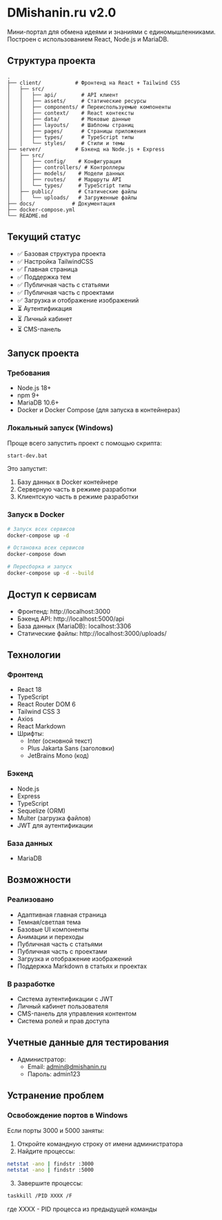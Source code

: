# DMishanin.ru v2.0

Мини-портал для обмена идеями и знаниями с единомышленниками. Построен с использованием React, Node.js и MariaDB.

## Структура проекта

```
.
├── client/           # Фронтенд на React + Tailwind CSS
│   ├── src/
│   │   ├── api/        # API клиент
│   │   ├── assets/     # Статические ресурсы
│   │   ├── components/ # Переиспользуемые компоненты
│   │   ├── context/    # React контексты
│   │   ├── data/       # Моковые данные
│   │   ├── layouts/    # Шаблоны страниц
│   │   ├── pages/      # Страницы приложения
│   │   ├── types/      # TypeScript типы
│   │   └── styles/     # Стили и темы
├── server/           # Бэкенд на Node.js + Express
│   ├── src/
│   │   ├── config/    # Конфигурация
│   │   ├── controllers/ # Контроллеры
│   │   ├── models/    # Модели данных
│   │   ├── routes/    # Маршруты API
│   │   └── types/     # TypeScript типы
│   ├── public/        # Статические файлы
│   │   └── uploads/   # Загруженные файлы
├── docs/            # Документация
├── docker-compose.yml
└── README.md
```

## Текущий статус
- ✅ Базовая структура проекта
- ✅ Настройка TailwindCSS
- ✅ Главная страница
- ✅ Поддержка тем
- ✅ Публичная часть с статьями
- ✅ Публичная часть с проектами
- ✅ Загрузка и отображение изображений
- ⏳ Аутентификация
- ⏳ Личный кабинет
- ⏳ CMS-панель

## Запуск проекта

### Требования
- Node.js 18+
- npm 9+
- MariaDB 10.6+
- Docker и Docker Compose (для запуска в контейнерах)

### Локальный запуск (Windows)

Проще всего запустить проект с помощью скрипта:

```bash
start-dev.bat
```

Это запустит:
1. Базу данных в Docker контейнере
2. Серверную часть в режиме разработки
3. Клиентскую часть в режиме разработки

### Запуск в Docker
```bash
# Запуск всех сервисов
docker-compose up -d

# Остановка всех сервисов
docker-compose down

# Пересборка и запуск
docker-compose up -d --build
```

## Доступ к сервисам
- Фронтенд: http://localhost:3000
- Бэкенд API: http://localhost:5000/api
- База данных (MariaDB): localhost:3306
- Статические файлы: http://localhost:3000/uploads/

## Технологии

### Фронтенд
- React 18
- TypeScript
- React Router DOM 6
- Tailwind CSS 3
- Axios
- React Markdown
- Шрифты:
  - Inter (основной текст)
  - Plus Jakarta Sans (заголовки)
  - JetBrains Mono (код)

### Бэкенд
- Node.js
- Express
- TypeScript
- Sequelize (ORM)
- Multer (загрузка файлов)
- JWT для аутентификации

### База данных
- MariaDB

## Возможности

### Реализовано
- Адаптивная главная страница
- Темная/светлая тема
- Базовые UI компоненты
- Анимации и переходы
- Публичная часть с статьями
- Публичная часть с проектами
- Загрузка и отображение изображений
- Поддержка Markdown в статьях и проектах

### В разработке
- Система аутентификации с JWT
- Личный кабинет пользователя
- CMS-панель для управления контентом
- Система ролей и прав доступа

## Учетные данные для тестирования

- Администратор:
  - Email: admin@dmishanin.ru
  - Пароль: admin123

## Устранение проблем

### Освобождение портов в Windows
Если порты 3000 и 5000 заняты:

1. Откройте командную строку от имени администратора
2. Найдите процессы:
```bash
netstat -ano | findstr :3000
netstat -ano | findstr :5000
```
3. Завершите процессы:
```bash
taskkill /PID XXXX /F
```
где XXXX - PID процесса из предыдущей команды 